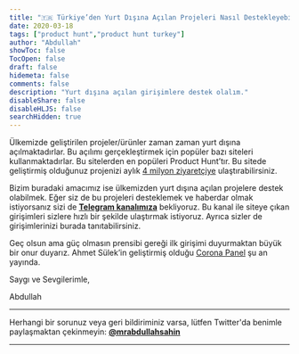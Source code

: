 ```yaml
---
title: "🇹🇷 Türkiye’den Yurt Dışına Açılan Projeleri Nasıl Destekleyebilirsiniz?"
date: 2020-03-18
tags: ["product hunt","product hunt turkey"]
author: "Abdullah"
showToc: false
TocOpen: false
draft: false
hidemeta: false
comments: false
description: "Yurt dışına açılan girişimlere destek olalım."
disableShare: false
disableHLJS: false
searchHidden: true
---
```


Ülkemizde geliştirilen projeler/ürünler zaman zaman yurt dışına açılmaktadırlar. Bu açılımı gerçekleştirmek için popüler bazı siteleri kullanmaktadırlar. Bu sitelerden en popüleri Product Hunt’tır. Bu sitede geliştirmiş olduğunuz projenizi aylık [4 milyon ziyaretçiye](https://www.similarweb.com/website/producthunt.com#overview) ulaştırabilirsiniz.

Bizim buradaki amacımız ise ülkemizden yurt dışına açılan projelere destek olabilmek. Eğer siz de bu projeleri desteklemek ve haberdar olmak istiyorsanız sizi de **[Telegram kanalımıza](https://t.me/producthuntturkey)** bekliyoruz. Bu kanal ile siteye çıkan girişimleri sizlere hızlı bir şekilde ulaştırmak istiyoruz. Ayrıca sizler de girişimlerinizi burada tanıtabilirsiniz.

Geç olsun ama güç olmasın prensibi gereği ilk girişimi duyurmaktan büyük bir onur duyarız. Ahmet Sülek’in geliştirmiş olduğu [Corona Panel](https://www.producthunt.com/posts/corona-panel-dashboard) şu an yayında.

Saygı ve Sevgilerimle,

Abdullah

___

Herhangi bir sorunuz veya geri bildiriminiz varsa, lütfen Twitter'da benimle paylaşmaktan çekinmeyin: **[@mrabdullahsahin](https://twitter.com/mrabdullahsahin)**

___
